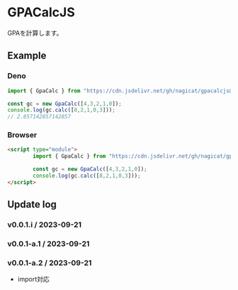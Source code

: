 # GPACalcJS
GPAを計算します。

## Example
### Deno
```js
import { GpaCalc } from "https://cdn.jsdelivr.net/gh/nagicat/gpacalcjs@0.0.1-a.2/dist/gpa-calc.js"

const gc = new GpaCalc([4,3,2,1,0]);
console.log(gc.calc([8,2,1,0,3]));
// 2.857142857142857
```

### Browser
```html
<script type="module">
        import { GpaCalc } from "https://cdn.jsdelivr.net/gh/nagicat/gpacalcjs@0.0.1-a.2/dist/gpa-calc.js"

        const gc = new GpaCalc([4,3,2,1,0]);
        console.log(gc.calc([8,2,1,0,3]));
</script>
```

## Update log
### v0.0.1.i / 2023-09-21

### v0.0.1-a.1 / 2023-09-21

### v0.0.1-a.2 / 2023-09-21
- import対応